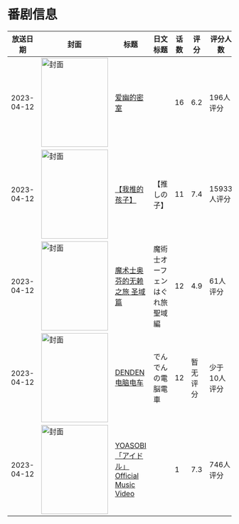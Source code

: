 # 番剧信息

|放送日期|封面|标题|日文标题|话数|评分|评分人数|
|---|---|---|---|---|---|---|
|2023-04-12|<img src="//lain.bgm.tv/pic/cover/c/6b/f3/358558_u1o2R.jpg" alt="封面" style="width:150px;height:200px;object-fit:cover;">|[爱幽的密室](https://bangumi.tv/subject/358558)||16|6.2|196人评分|
|2023-04-12|<img src="//lain.bgm.tv/pic/cover/c/98/5e/386809_1yR81.jpg" alt="封面" style="width:150px;height:200px;object-fit:cover;">|[【我推的孩子】](https://bangumi.tv/subject/386809)|【推しの子】|11|7.4|15933人评分|
|2023-04-12|<img src="//lain.bgm.tv/pic/cover/c/41/26/414597_lBg1Y.jpg" alt="封面" style="width:150px;height:200px;object-fit:cover;">|[魔术士奥芬的无赖之旅 圣域篇](https://bangumi.tv/subject/414597)|魔術士オーフェンはぐれ旅 聖域編|12|4.9|61人评分|
|2023-04-12|<img src="//lain.bgm.tv/pic/cover/c/5a/7e/428815_666M2.jpg" alt="封面" style="width:150px;height:200px;object-fit:cover;">|[DENDEN电脑电车](https://bangumi.tv/subject/428815)|でんでんの電脳電車|12|暂无评分|少于10人评分|
|2023-04-12|<img src="//lain.bgm.tv/pic/cover/c/0f/16/429439_jKUmK.jpg" alt="封面" style="width:150px;height:200px;object-fit:cover;">|[YOASOBI「アイドル」 Official Music Video](https://bangumi.tv/subject/429439)||1|7.3|746人评分|
